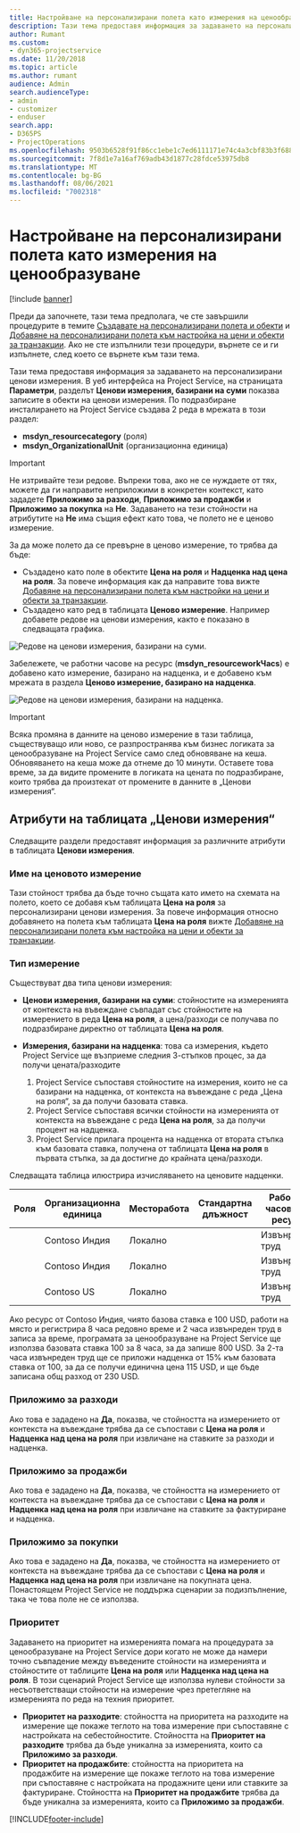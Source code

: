 ```yaml
---
title: Настройване на персонализирани полета като измерения на ценообразуване
description: Тази тема предоставя информация за задаването на персонализирани ценови измерения.
author: Rumant
ms.custom:
- dyn365-projectservice
ms.date: 11/20/2018
ms.topic: article
ms.author: rumant
audience: Admin
search.audienceType:
- admin
- customizer
- enduser
search.app:
- D365PS
- ProjectOperations
ms.openlocfilehash: 9503b6528f91f86cc1ebe1c7ed6111171e74c4a3cbf83b3f68810c3ee5efdd28
ms.sourcegitcommit: 7f8d1e7a16af769adb43d1877c28fdce53975db8
ms.translationtype: MT
ms.contentlocale: bg-BG
ms.lasthandoff: 08/06/2021
ms.locfileid: "7002318"
---
```

# <a name="setting-up-custom-fields-as-pricing-dimensions"></a>Настройване на персонализирани полета като измерения на ценообразуване 

[!include [banner](../includes/psa-now-project-operations.md)]

Преди да започнете, тази тема предполага, че сте завършили процедурите в темите [Създавате на персонализирани полета и обекти](create-custom-fields-entities.md) и [Добавяне на персонализирани полета към настройка на цени и обекти за транзакции](field-references.md). Ако не сте изпълнили тези процедури, върнете се и ги изпълнете, след което се върнете към тази тема. 

Тази тема предоставя информация за задаването на персонализирани ценови измерения. В уеб интерфейса на Project Service, на страницата **Параметри**, разделът **Ценови измерения, базирани на суми** показва записите в обекти на ценови измерения. По подразбиране инсталирането на Project Service създава 2 реда в мрежата в този раздел:

- **msdyn_resourcecategory** (роля)
- **msdyn_OrganizationalUnit** (организационна единица)

> [!IMPORTANT]
> Не изтривайте тези редове. Въпреки това, ако не се нуждаете от тях, можете да ги направите неприложими в конкретен контекст, като зададете **Приложимо за разходи**, **Приложимо за продажби** и **Приложимо за покупка** на **Не**. Задаването на тези стойности на атрибутите на **Не** има същия ефект като това, че полето не е ценово измерение.

За да може полето да се превърне в ценово измерение, то трябва да бъде:

- Създадено като поле в обектите **Цена на роля** и **Надценка над цена на роля**. За повече информация как да направите това вижте [Добавяне на персонализирани полета към настройки на цени и обекти за транзакции](field-references.md).
- Създадено като ред в таблицата **Ценово измерение**. Например добавете редове на ценови измерения, както е показано в следващата графика. 

![Редове на ценови измерения, базирани на суми.](media/Amt-based-PD.png)

Забележете, че работни часове на ресурс (**msdyn_resourceworkЧасs**) е добавено като измерение, базирано на надценка, и е добавено към мрежата в раздела **Ценово измерение, базирано на надценка**.

![Редове на ценови измерения, базирани на надценка.](media/Markup-based-PD.png)

> [!IMPORTANT]
> Всяка промяна в данните на ценово измерение в тази таблица, съществуващо или ново, се разпространява към бизнес логиката за ценообразуване на Project Service само след обновяване на кеша. Обновяването на кеша може да отнеме до 10 минути. Оставете това време, за да видите промените в логиката на цената по подразбиране, които трябва да произтекат от промените в данните в „Ценови измерения“.


## <a name="attributes-of-the-pricing-dimensions-table"></a>Атрибути на таблицата „Ценови измерения“
Следващите раздели предоставят информация за различните атрибути в таблицата **Ценови измерения**.

### <a name="pricing-dimension-name"></a>Име на ценовото измерение
Тази стойност трябва да бъде точно същата като името на схемата на полето, което се добавя към таблицата **Цена на роля** за персонализирани ценови измерения. За повече информация относно добавянето на полета към таблицата **Цена на роля** вижте [Добавяне на персонализирани полета към настройка на цени и обекти за транзакции](field-references.md).

### <a name="type-of-dimension"></a>Тип измерение
Съществуват два типа ценови измерения:
  
  - **Ценови измерения, базирани на суми**: стойностите на измеренията от контекста на въвеждане съвпадат със стойностите на измерението в реда **Цена на роля**, а цена/разходи се получава по подразбиране директно от таблицата **Цена на роля**.
  - **Измерения, базирани на надценка**: това са измерения, където Project Service ще възприеме следния 3-стъпков процес, за да получи цената/разходите
 
    1. Project Service съпоставя стойностите на измерения, които не са базирани на надценка, от контекста на въвеждане с реда „Цена на роля“, за да получи базовата ставка.
    2. Project Service съпоставя всички стойности на измеренията от контекста на въвеждане с реда **Цена на роля**, за да получи процент на надценка.
    3. Project Service прилага процента на надценка от втората стъпка към базовата ставка, получена от таблицата **Цена на роля** в първата стъпка, за да достигне до крайната цена/разходи.
   
   Следващата таблица илюстрира изчисляването на ценовите надценки.
  
| Роля        | Организационна единица    |Месторабота      |Стандартна длъжност      |Работни часове на ресурс      |  Надценка|
| ------------|-------------|-------------------|--------------------|-------------------------|--------:|
|             | Contoso Индия|Локално            |                    |Извънреден труд                 |15     |
|             | Contoso Индия|Локално             |                    |Извънреден труд                 |10     |
|             | Contoso US   |Локално             |                    |Извънреден труд                 |20     |


Ако ресурс от Contoso Индия, чиято базова ставка е 100 USD, работи на място и регистрира 8 часа редовно време и 2 часа извънреден труд в записа за време, програмата за ценообразуване на Project Service ще използва базовата ставка 100 за 8 часа, за да запише 800 USD. За 2-та часа извънреден труд ще се приложи надценка от 15% към базовата ставка от 100, за да се получи единична цена 115 USD, и ще бъде записана общ разход от 230 USD.

### <a name="applicable-to-cost"></a>Приложимо за разходи 
Ако това е зададено на **Да**, показва, че стойността на измерението от контекста на въвеждане трябва да се съпостави с **Цена на роля** и **Надценка над цена на роля** при извличане на ставките за разходи и надценка.

### <a name="applicable-to-sales"></a>Приложимо за продажби
Ако това е зададено на **Да**, показва, че стойността на измерението от контекста на въвеждане трябва да се съпостави с **Цена на роля** и **Надценка над цена на роля** при извличане на ставките за фактуриране и надценка.

### <a name="applicable-to-purchase"></a>Приложимо за покупки
Ако това е зададено на **Да**, показва, че стойността на измерението от контекста на въвеждане трябва да се съпостави с **Цена на роля** и **Надценка над цена на роля** при извличане на покупната цена. Понастоящем Project Service не поддържа сценарии за подизпълнение, така че това поле не се използва. 

### <a name="priority"></a>Приоритет
Задаването на приоритет на измеренията помага на процедурата за ценообразуване на Project Service дори когато не може да намери точно съвпадение между въведените стойности на измеренията и стойностите от таблиците **Цена на роля** или **Надценка над цена на роля**. В този сценарий Project Service ще използва нулеви стойности за несъответстващи стойности на измерение чрез претегляне на измеренията по реда на техния приоритет.

- **Приоритет на разходите**: стойността на приоритета на разходите на измерение ще покаже теглото на това измерение при съпоставяне с настройката на себестойностите. Стойността на **Приоритет на разходите** трябва да бъде уникална за измеренията, които са **Приложимо за разходи**.
- **Приоритет на продажбите**: стойността на приоритета на продажбите на измерение ще покаже теглото на това измерение при съпоставяне с настройката на продажните цени или ставките за фактуриране. Стойността на **Приоритет на продажбите** трябва да бъде уникална за измеренията, които са **Приложимо за продажби**.


[!INCLUDE[footer-include](../includes/footer-banner.md)]